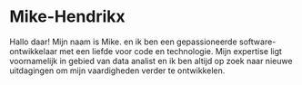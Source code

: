 # Mike-Hendrikx
Hallo daar! Mijn naam is Mike. en ik ben een gepassioneerde software-ontwikkelaar met een liefde voor code en technologie. Mijn expertise ligt voornamelijk in gebied van data analist   en ik ben altijd op zoek naar nieuwe uitdagingen om mijn vaardigheden verder te ontwikkelen.
